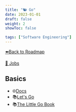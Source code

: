 ```yaml
---
title: "🐿️ Go"
date: 2023-01-01
draft: false
weight: 2
showToc: false

tags: ["Software Engineering"]
---
```


[⬅️Back to Roadmap](/posts/roadmap)

[💼 Jobs](https://www.linkedin.com/jobs/search/?keywords=Golang&location=Spain)

## Basics

- 🌐[Docs](https://go.dev/learn/)
- 📚[Let's Go](https://lets-go.alexedwards.net/)
- 📚[The Little Go Book](https://www.openmymind.net/The-Little-Go-Book/)
